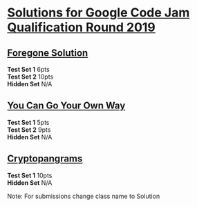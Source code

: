 # [Solutions for Google Code Jam Qualification Round 2019](https://codingcompetitions.withgoogle.com/codejam/round/0000000000051705)

## [Foregone Solution](https://codingcompetitions.withgoogle.com/codejam/round/0000000000051705/0000000000088231)

<b>Test Set 1</b>  6pts </br>
<b>Test Set 2</b> 10pts </br>
<b>Hidden Set</b> N/A </br>

## [You Can Go Your Own Way](https://codingcompetitions.withgoogle.com/codejam/round/0000000000051705/00000000000881da)

<b>Test Set 1</b>  5pts </br>
<b>Test Set 2</b> 9pts </br>
<b>Hidden Set</b> N/A </br>

## [Cryptopangrams](https://codingcompetitions.withgoogle.com/codejam/round/0000000000051705/000000000008830b)

<b>Test Set 1</b> 10pts </br>
<b>Hidden Set</b> N/A </br>

Note: For submissions change class name to Solution
